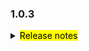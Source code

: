 <!--
 Licensed to the Apache Software Foundation (ASF) under one or more
 contributor license agreements.  See the NOTICE file distributed with
 this work for additional information regarding copyright ownership.
 The ASF licenses this file to You under the Apache License, Version 2.0
 (the "License"); you may not use this file except in compliance with
 the License.  You may obtain a copy of the License at

     http://www.apache.org/licenses/LICENSE-2.0

 Unless required by applicable law or agreed to in writing, software
 distributed under the License is distributed on an "AS IS" BASIS,
 WITHOUT WARRANTIES OR CONDITIONS OF ANY KIND, either express or implied.
 See the License for the specific language governing permissions and
 limitations under the License.
 -->

### 1.0.3

<details>	
  <summary><mark>Release notes</mark></summary>

  ### Seata-go 1.0.3	

Seata-go 1.0.3 发布。

Seata-go 是一款开源的分布式事务解决方案，提供高性能和简单易用的分布式事务服务。

此版本更新如下：

### feature：

- [[#380](https://github.com/apache/incubator-seata-go/pull/380)] 支持 MySQL XA 的连接 
- [[#383](https://github.com/apache/incubator-seata-go/pull/383)] 支持 TCC Fence 读取配置文件 
- [[#389](https://github.com/apache/incubator-seata-go/pull/389)] 添加 XA 模式的事务ID
- [[#398](https://github.com/apache/incubator-seata-go/pull/398)] 支持 TM 读取配置文件 
- [[#399](https://github.com/apache/incubator-seata-go/pull/399)] 支持 getty 读取配置文件 
- [[#405](https://github.com/apache/incubator-seata-go/pull/405)] 支持 AT 模式 insert on duplicate SQL 解析
- [[#406](https://github.com/apache/incubator-seata-go/pull/406)] 支持 transport 读取配置文件 
- [[#410](https://github.com/apache/incubator-seata-go/pull/410)] 支持 undo log 读取配置文件 
- [[#411](https://github.com/apache/incubator-seata-go/pull/411)] 在项目中使用 tm 的配置文件属性
- [[#412](https://github.com/apache/incubator-seata-go/pull/412)] 支持 RM 读取配置文件 
- [[#413](https://github.com/apache/incubator-seata-go/pull/413)] 支持 service 读取配置文件 
- [[#419](https://github.com/apache/incubator-seata-go/pull/419)] 在项目中使用 undo log 的配置文件属性
- [[#421](https://github.com/apache/incubator-seata-go/pull/421)] 支持 service 读取配置文件

### bugfix：

- [[#387](https://github.com/apache/incubator-seata-go/pull/387)] 修复 OpenConnector 中死循环的问题
- [[#401](https://github.com/apache/incubator-seata-go/pull/401)] 优化注册事务分支的流程
- [[#418](https://github.com/apache/incubator-seata-go/pull/418)] 修复 undo log 的配置文件的问题
- [[#423](https://github.com/apache/incubator-seata-go/pull/423)] 修复 getty 初始化失败的问题
- [[#424](https://github.com/apache/incubator-seata-go/pull/424)] 修复 getty 初始化失败的问题
- [[#429](https://github.com/apache/incubator-seata-go/pull/429)] 修复 AT 模式执行失败的问题

### optimize：	

- [[#366](https://github.com/apache/incubator-seata-go/pull/366)] AT 回滚前添加数据校验逻辑
- [[#367](https://github.com/apache/incubator-seata-go/pull/367)] 优化 AT 代码的命名
- [[#369](https://github.com/apache/incubator-seata-go/pull/369)] 移除不用的方法
- [[#385](https://github.com/apache/incubator-seata-go/pull/385)] 优化 AT sample 的建表SQL
- [[#388](https://github.com/apache/incubator-seata-go/pull/388)] 优化代码注释，删除不用的代码
- [[#390](https://github.com/apache/incubator-seata-go/pull/390)] 优化 RM 的初始化流程
- [[#392](https://github.com/apache/incubator-seata-go/pull/392)] 优化代码的风格问题
- [[#394](https://github.com/apache/incubator-seata-go/pull/394)] 重构 AT 模式的执行器
- [[#400](https://github.com/apache/incubator-seata-go/pull/400)] 优化 protocol 的初始化流程
- [[#408](https://github.com/apache/incubator-seata-go/pull/408)] 优化 log 的初始化流程
- [[#409](https://github.com/apache/incubator-seata-go/pull/409)] 重构 AT 模式的 delete 和 insert SQL 的执行逻辑
- [[#414](https://github.com/apache/incubator-seata-go/pull/414)] 重命名单测文件
- [[#422](https://github.com/apache/incubator-seata-go/pull/422)] 移除未使用的 config 代码

### test:

### doc:
- [[#417](https://github.com/apache/incubator-seata-go/pull/417)] 调整 readme 文件内容


### contributors:

非常感谢以下 contributors 的代码贡献。若有无意遗漏，请报告。

- [AlexStocks](https://github.com/AlexStocks)
- [luky116](https://github.com/luky116)
- [georgehao](https://github.com/georgehao)
- [lxfeng1997](https://github.com/lxfeng1997)
- [106umao](https://github.com/106umao)
- [liiibpm](https://github.com/liiibpm)
- [wang1309](https://github.com/wang1309)
- [iSuperCoder](https://github.com/iSuperCoder)
- [jasondeng1997](https://github.com/jasondeng1997)
- [Charlie17Li](https://github.com/Charlie17Li)
- [Code-Fight](https://github.com/Code-Fight)
- [Kirhaku](https://github.com/Kirhaku)

同时，我们收到了社区反馈的很多有价值的issue和建议，非常感谢大家。

</detail>

